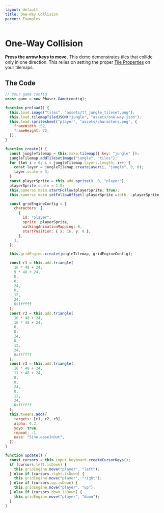 ```yaml
---
layout: default
title: One-Way Collision
parent: Examples
---
```


# One-Way Collision

**Press the arrow keys to move.** This demo demonstrates tiles that collide only in one direction. This relies on setting the proper [Tile Properties](../usage/tile-properties) on your tilemaps.

<div id="game"></div>

<script src="js/phaser.min.js"></script>
<script src="js/grid-engine-2.10.2.min.js"></script>
<script src="js/getBasicConfig.js"></script>

<script>
  const config = getBasicConfig(preload, create, update);
  const game = new Phaser.Game(config);

  function preload() {
    this.load.image("tiles", "assets/tf_jungle_tileset.png");
    this.load.tilemapTiledJSON("jungle", "assets/one-way.json");
    this.load.spritesheet("player", "assets/characters.png", {
      frameWidth: 52,
      frameHeight: 72,
    });
  }

  function create() {
    const jungleTilemap = this.make.tilemap({ key: "jungle" });
    jungleTilemap.addTilesetImage("jungle", "tiles");
    for (let i = 0; i < jungleTilemap.layers.length; i++) {
      const layer = jungleTilemap.createLayer(i, "jungle", 0, 0);
      layer.scale = 3;
    }
    const playerSprite = this.add.sprite(0, 0, "player");
    playerSprite.scale = 1.5;
    this.cameras.main.startFollow(playerSprite, true);
    this.cameras.main.setFollowOffset(-playerSprite.width, -playerSprite.height);

    const gridEngineConfig = {
      characters: [
        {
          id: "player",
          sprite: playerSprite,
          walkingAnimationMapping: 6,
          startPosition: {x: 16, y: 8},
        },
      ],
    };

    this.gridEngine.create(jungleTilemap, gridEngineConfig);

    const r1 = this.add.triangle(
      16 * 48 + 24,
      9 * 48 + 24,
      0,
      0,
      24,
      0,
      12,
      24,
      0xffffff
    );
    const r2 = this.add.triangle(
      16 * 48 + 24,
      10 * 48 + 24,
      0,
      0,
      24,
      0,
      12,
      24,
      0xffffff
    );
    const r3 = this.add.triangle(
      16 * 48 + 24,
      11 * 48 + 24,
      0,
      0,
      24,
      0,
      12,
      24,
      0xffffff
    );
    this.tweens.add({
      targets: [r1, r2, r3],
      alpha: 0.2,
      yoyo: true,
      repeat: -1,
      ease: "Sine.easeInOut",
    });
  }

  function update() {
    const cursors = this.input.keyboard.createCursorKeys();
    if (cursors.left.isDown) {
      this.gridEngine.move("player", "left");
    } else if (cursors.right.isDown) {
      this.gridEngine.move("player", "right");
    } else if (cursors.up.isDown) {
      this.gridEngine.move("player", "up");
    } else if (cursors.down.isDown) {
      this.gridEngine.move("player", "down");
    }
  }
</script>

## The Code

```javascript
// Your game config
const game = new Phaser.Game(config);

function preload() {
  this.load.image("tiles", "assets/tf_jungle_tileset.png");
  this.load.tilemapTiledJSON("jungle", "assets/one-way.json");
  this.load.spritesheet("player", "assets/characters.png", {
    frameWidth: 52,
    frameHeight: 72,
  });
}

function create() {
  const jungleTilemap = this.make.tilemap({ key: "jungle" });
  jungleTilemap.addTilesetImage("jungle", "tiles");
  for (let i = 0; i < jungleTilemap.layers.length; i++) {
    const layer = jungleTilemap.createLayer(i, "jungle", 0, 0);
    layer.scale = 3;
  }
  const playerSprite = this.add.sprite(0, 0, "player");
  playerSprite.scale = 1.5;
  this.cameras.main.startFollow(playerSprite, true);
  this.cameras.main.setFollowOffset(-playerSprite.width, -playerSprite.height);

  const gridEngineConfig = {
    characters: [
      {
        id: "player",
        sprite: playerSprite,
        walkingAnimationMapping: 6,
        startPosition: { x: 16, y: 8 },
      },
    ],
  };

  this.gridEngine.create(jungleTilemap, gridEngineConfig);

  const r1 = this.add.triangle(
    16 * 48 + 24,
    9 * 48 + 24,
    0,
    0,
    24,
    0,
    12,
    24,
    0xffffff
  );
  const r2 = this.add.triangle(
    16 * 48 + 24,
    10 * 48 + 24,
    0,
    0,
    24,
    0,
    12,
    24,
    0xffffff
  );
  const r3 = this.add.triangle(
    16 * 48 + 24,
    11 * 48 + 24,
    0,
    0,
    24,
    0,
    12,
    24,
    0xffffff
  );
  this.tweens.add({
    targets: [r1, r2, r3],
    alpha: 0.2,
    yoyo: true,
    repeat: -1,
    ease: "Sine.easeInOut",
  });
}

function update() {
  const cursors = this.input.keyboard.createCursorKeys();
  if (cursors.left.isDown) {
    this.gridEngine.move("player", "left");
  } else if (cursors.right.isDown) {
    this.gridEngine.move("player", "right");
  } else if (cursors.up.isDown) {
    this.gridEngine.move("player", "up");
  } else if (cursors.down.isDown) {
    this.gridEngine.move("player", "down");
  }
}
```
